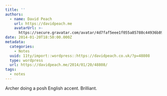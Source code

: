 ```yaml
---
title: ''
authors:
  - name: David Peach
    url: https://davidpeach.me
    avatarUrl: >-
      https://secure.gravatar.com/avatar/4d7faf5eee1f055a85788c44936b8995eaab6dfb004e7854ec747ccb272e91ee?s=96&d=mm&r=g
date: 2014-01-20T18:50:00.000Z
metadata:
  categories:
    - Notes
  uuid: 11ty/import::wordpress::https://davidpeach.co.uk/?p=48808
  type: wordpress
  url: https://davidpeach.me/2014/01/20/48808/
tags:
  - notes
---
```

Archer doing a posh English accent. Brilliant.
